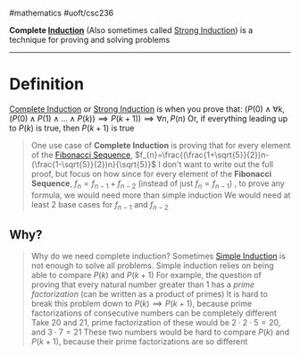 #mathematics 
#uoft/csc236 

**Complete [Induction](Induction.md)** (Also sometimes called [Strong Induction](Strong%20Induction.md)) is a technique for proving and solving problems

---
# Definition

[Complete Induction](.md) or [Strong Induction](Strong%20Induction.md) is when you prove that:
	$(P(0)\wedge\forall k,(P(0)\wedge P(1)\wedge...\wedge P(k))\implies P(k+1))\implies \forall n, P(n)$ 
	Or, if everything leading up to $P(k)$ is true, then $P(k+1)$ is true

>  One use case of **Complete Induction** is proving that for every element of the [Fibonacci Sequence](Fibonacci%20Sequence), $f_{n}=\frac{(\frac{1+\sqrt{5}}{2})n-(\frac{1-\sqrt{5}}{2})n}{\sqrt{5}}$ 
> 	I don't want to write out the full proof, but focus on how since for every element of the **Fibonacci Sequence**, $f_{n}=f_{n-1}+f_{n-2}$ (instead of just $f_{n}=f_{n-1}$) , to prove any formula, we would need more than simple induction
> 	We would need at least 2 base cases for $f_{n-1}$ and $f_{n-2}$

## Why?
> Why do we need complete induction?
> Sometimes [Simple Induction](Simple%20Induction.md)  is not enough to solve all problems. Simple induction relies on being able to compare $P(k)$ and $P(k+1)$
> 	For example, the question of proving that every natural number greater than 1 has a *prime factorization* (can be written as a product of primes)
> 	It is hard to break this problem down to $P(k)\implies P(k+1)$, because prime factorizations of consecutive numbers can be completely different 
> 		Take 20 and 21, prime factorization of these would be $2\cdot 2\cdot 5=20$, and $3\cdot  7 = 21$
> 		These two numbers would be hard to compare $P(k)$ and $P(k+1)$, because their prime factorizations are so different